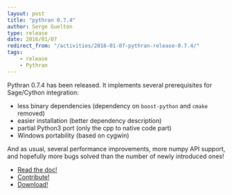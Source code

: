 ```yaml
---
layout: post
title: "pythran 0.7.4"
author: Serge Guelton
type: release
date: 2016/01/07
redirect_from: "/activities/2016-01-07-pythran-release-0.7.4/"
tags:
    - release
    - Pythran
---
```


Pythran 0.7.4 has been released. It implements several prerequisites for Sage/Cython integration:

- less binary dependencies (dependency on ``boost-python`` and ``cmake`` removed)
- easier installation (better dependency description)
- partial Python3 port (only the cpp to native code part)
- Windows portability (based on cygwin)

And as usual, several performance improvements, more numpy API support, and
hopefully more bugs solved than the number of newly introduced ones!

- [Read the doc!](http://pythonhosted.org/pythran)
- [Contribute!](https://github.com/serge-sans-paille/pythran)
- [Download!](https://pypi.python.org/pypi/pythran)
